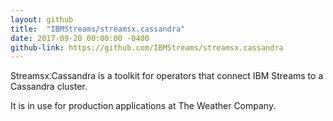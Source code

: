 ```yaml
---
layout: github
title:  "IBMStreams/streamsx.cassandra"
date: 2017-09-20 00:00:00 -0400
github-link: https://github.com/IBMStreams/streamsx.cassandra
---
```


Streamsx.Cassandra is a toolkit for operators that connect IBM Streams to a Cassandra cluster.

It is in use for production applications at The Weather Company.
